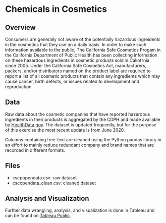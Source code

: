 # Chemicals in Cosmetics
## Overview
Consumers are generally not aware of the potentially hazardous ingreidents in the cosmetics that they use on a daily basis. In order to make such information available to the public, The California Safe Cosmetics Progam in the California Department of Public Health has been collecting information on these hazardous ingredients in cosmetic products sold in Caliofrnia since 2005. Under the California Safe Cosmetics Act, manufacturers, packers, and/or distributors named on the product label are required to report a list of all cosmetic products that contain any ingredients which may cause cancer, birth defects, or issues related to development and reproduction. 

## Data
Raw data about the cosmetic companies that have reported hazardous ingredients in their products is aggregated by the CDPH and made available by [HealthData.gov](https://healthdata.gov/dataset/chemicals-cosmetics). The dataset is updated frequently, but for the purpose of this exercise the most recent update is from June 2020.

Columns containing free-text are cleaned using the Python pandas library in an effort to mainly reduce redundant company and brand names that are recorded in different formats. 

## Files
- cscpopendata.csv: raw dataset
- cscopendata_clean.csv: cleaned dataset

## Analysis and Visualization
Further data wrangling, analysis, and visualization is done in Tableau and can be found on [Tableau Public](https://public.tableau.com/views/ChemicalsinCosmetics_15953635587470/Dashboard1?:language=en&:display_count=y&publish=yes&:origin=viz_share_link).

